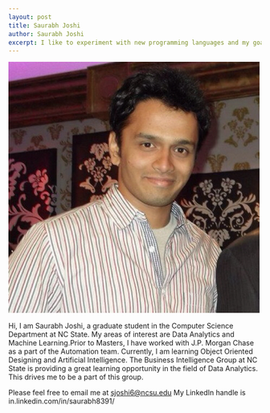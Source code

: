 ```yaml
---
layout: post
title: Saurabh Joshi
author: Saurabh Joshi
excerpt: I like to experiment with new programming languages and my goal is to purusue a career in Data Analytics and Machine Learning.
---
```



![Saurabh Joshi](/img/saurabhjoshi.jpg)

Hi, I am Saurabh Joshi, a graduate student in the Computer Science Department at NC State. My areas of interest are Data Analytics and Machine Learning.Prior to Masters, I have worked with J.P. Morgan Chase as a part of the Automation team. Currently, I am learning Object Oriented Designing and Artificial Intelligence. The Business Intelligence Group at NC State is providing a great learning opportunity in the field of Data Analytics. This drives me to be a part of this group.

Please feel free to email me at sjoshi6@ncsu.edu
My LinkedIn handle is in.linkedin.com/in/saurabh8391/
